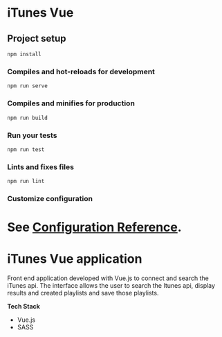 # iTunes Vue

## Project setup
```
npm install
```

### Compiles and hot-reloads for development
```
npm run serve
```

### Compiles and minifies for production
```
npm run build
```

### Run your tests
```
npm run test
```

### Lints and fixes files
```
npm run lint
```

### Customize configuration
See [Configuration Reference](https://cli.vuejs.org/config/).
=======
# iTunes Vue application

Front end application developed with Vue.js to connect and search the iTunes api. The interface allows the user to search the Itunes api, display results and created playlists and save those playlists. 

**Tech Stack**

- Vue.js
- SASS
